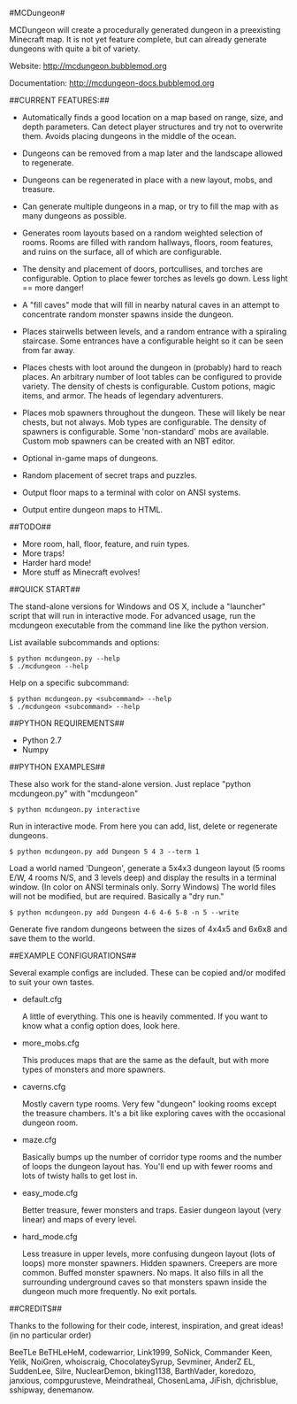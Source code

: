 #MCDungeon#

MCDungeon will create a procedurally generated dungeon in a preexisting
Minecraft map. It is not yet feature complete, but can already generate
dungeons with quite a bit of variety. 

Website: http://mcdungeon.bubblemod.org

Documentation: http://mcdungeon-docs.bubblemod.org

##CURRENT FEATURES:##

   * Automatically finds a good location on a map based on range, size, and
     depth parameters. Can detect player structures and try not to overwrite
     them. Avoids placing dungeons in the middle of the ocean.

   * Dungeons can be removed from a map later and the landscape allowed to
     regenerate. 

   * Dungeons can be regenerated in place with a new layout, mobs, and 
     treasure.

   * Can generate multiple dungeons in a map, or try to fill the map with as
     many dungeons as possible.

   * Generates room layouts based on a random weighted selection
     of rooms. Rooms are filled with random hallways, floors, room
     features, and ruins on the surface, all of which are configurable.

   * The density and placement of doors, portcullises, and torches are 
     configurable. Option to place fewer torches as levels go down. Less 
     light == more danger!

   * A "fill caves" mode that will fill in nearby natural caves in an attempt
     to concentrate random monster spawns inside the dungeon.

   * Places stairwells between levels, and a random entrance with a
     spiraling staircase. Some entrances have a configurable height so it 
     can be seen from far away.

   * Places chests with loot around the dungeon in (probably) hard
     to reach places. An arbitrary number of loot tables can be configured
     to provide variety. The density of chests is configurable. Custom
     potions, magic items, and armor. The heads of legendary adventurers. 

   * Places mob spawners throughout the dungeon. These will likely be near
     chests, but not always. Mob types are configurable. The density of
     spawners is configurable. Some 'non-standard' mobs are available.
     Custom mob spawners can be created with an NBT editor.

   * Optional in-game maps of dungeons.

   * Random placement of secret traps and puzzles.

   * Output floor maps to a terminal with color on ANSI systems.

   * Output entire dungeon maps to HTML.

##TODO##

   * More room, hall, floor, feature, and ruin types.
   * More traps!
   * Harder hard mode!
   * More stuff as Minecraft evolves!

##QUICK START##

   The stand-alone versions for Windows and OS X, include a 
   "launcher" script that will run in interactive mode. For advanced
   usage, run the mcdungeon executable from the command line like
   the python version. 

   List available subcommands and options:

   ```
   $ python mcdungeon.py --help
   $ ./mcdungeon --help
   ```

   Help on a specific subcommand:

   ```
   $ python mcdungeon.py <subcommand> --help
   $ ./mcdungeon <subcommand> --help
   ```

##PYTHON REQUIREMENTS##

   * Python 2.7
   * Numpy

##PYTHON EXAMPLES##

   These also work for the stand-alone version. Just replace 
   "python mcdungeon.py" with "mcdungeon"

   ```
   $ python mcdungeon.py interactive
   ```

   Run in interactive mode. From here you can add, list, delete or regenerate
   dungeons.

   ```
   $ python mcdungeon.py add Dungeon 5 4 3 --term 1
   ```

   Load a world named 'Dungeon', generate a 5x4x3 dungeon layout
   (5 rooms E/W, 4 rooms N/S, and 3 levels deep) and display
   the results in a terminal window. (In color on ANSI terminals
   only. Sorry Windows) The world files will not be modified, but
   are required. Basically a "dry run."

   ```
   $ python mcdungeon.py add Dungeon 4-6 4-6 5-8 -n 5 --write
   ```

   Generate five random dungeons between the sizes of 4x4x5 and 6x6x8
   and save them to the world.

##EXAMPLE CONFIGURATIONS##

   Several example configs are included. These can be copied and/or modifed
   to suit your own tastes.

   * default.cfg
   
     A little of everything. This one is heavily commented. If you want to
     know what a config option does, look here.

   * more_mobs.cfg
 
     This produces maps that are the same as the default, but with
     more types of monsters and more spawners.

   * caverns.cfg   

     Mostly cavern type rooms. Very few "dungeon" looking rooms
     except the treasure chambers. It's a bit like exploring caves
     with the occasional dungeon room.

   * maze.cfg 

     Basically bumps up the number of corridor type rooms and the
     number of loops the dungeon layout has. You'll end up with
     fewer rooms and lots of twisty halls to get lost in. 

   * easy_mode.cfg 

     Better treasure, fewer monsters and traps. Easier dungeon layout
     (very linear) and maps of every level.

   * hard_mode.cfg

     Less treasure in upper levels, more confusing dungeon layout
     (lots of loops) more monster spawners. Hidden spawners. Creepers
     are more common. Buffed monster spawners. No maps. It also
     fills in all the surrounding underground caves so that monsters
     spawn inside the dungeon much more frequently. No exit portals.

##CREDITS##

Thanks to the following for their code, interest, inspiration, and great
ideas!  (in no particular order)

BeeTLe BeTHLeHeM, codewarrior, Link1999, SoNick, Commander Keen,
Yelik, NoiGren, whoiscraig, ChocolateySyrup, Sevminer, AnderZ EL,
SuddenLee, Silre, NuclearDemon, bking1138, BarthVader,  koredozo,
janxious, compgurusteve, Meindratheal, ChosenLama, JiFish, djchrisblue,
sshipway, denemanow.
